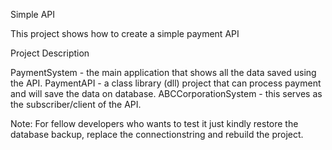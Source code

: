 Simple API

This project shows how to create a simple payment API


Project Description

PaymentSystem - the main application that shows all the data saved using the API.
PaymentAPI - a class library (dll) project that can process payment and will save the data on database.
ABCCorporationSystem - this serves as the subscriber/client of the API.


Note:
For fellow developers who wants to test it just kindly restore the database backup, replace the connectionstring and rebuild the project.
